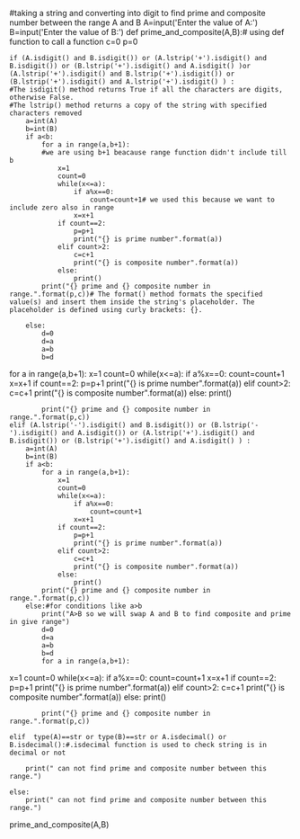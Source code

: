 #taking a string and converting into digit to find prime and composite number between the range A and B
A=input('Enter the value of A:')
B=input('Enter the value of B:')
def prime_and_composite(A,B):# using def function to call a function
    c=0
    p=0

    if (A.isdigit() and B.isdigit()) or (A.lstrip('+').isdigit() and B.isdigit()) or (B.lstrip('+').isdigit() and A.isdigit() )or (A.lstrip('+').isdigit() and B.lstrip('+').isdigit()) or (B.lstrip('+').isdigit() and A.lstrip('+').isdigit() ) :
    #The isdigit() method returns True if all the characters are digits, otherwise False.
    #The lstrip() method returns a copy of the string with specified characters removed
        a=int(A)
        b=int(B)
        if a<b:
            for a in range(a,b+1):
            #we are using b+1 beacause range function didn't include till b 
                x=1
                count=0
                while(x<=a):
                    if a%x==0:
                        count=count+1# we used this because we want to include zero also in range
                    x=x+1
                if count==2:
                    p=p+1
                    print("{} is prime number".format(a))
                elif count>2:
                    c=c+1
                    print("{} is composite number".format(a))
                else:
                    print()
            print("{} prime and {} composite number in range.".format(p,c))# The format() method formats the specified value(s) and insert them inside the string's placeholder. The placeholder is defined using curly brackets: {}.

        else:
            d=0
            d=a
            a=b
            b=d
  for a in range(a,b+1):
                x=1
                count=0
                while(x<=a):
                    if a%x==0:
                        count=count+1
                    x=x+1
                if count==2:
                    p=p+1
                    print("{} is prime number".format(a))
                elif count>2:
                    c=c+1
                    print("{} is composite number".format(a))
                else:
                    print()
    
            print("{} prime and {} composite number in range.".format(p,c))
    elif (A.lstrip('-').isdigit() and B.isdigit()) or (B.lstrip('-').isdigit() and A.isdigit()) or (A.lstrip('+').isdigit() and B.isdigit()) or (B.lstrip('+').isdigit() and A.isdigit() ) :
        a=int(A)
        b=int(B)
        if a<b:
            for a in range(a,b+1):
                x=1
                count=0
                while(x<=a):
                    if a%x==0:
                        count=count+1
                    x=x+1
                if count==2:
                    p=p+1
                    print("{} is prime number".format(a))
                elif count>2:
                    c=c+1
                    print("{} is composite number".format(a))
                else:
                    print()
            print("{} prime and {} composite number in range.".format(p,c))
        else:#for conditions like a>b
            print("A>B so we will swap A and B to find composite and prime in give range")
            d=0
            d=a
            a=b
            b=d
            for a in range(a,b+1):
  x=1
                count=0
                while(x<=a):
                    if a%x==0:
                        count=count+1
                    x=x+1
                if count==2:
                    p=p+1
                    print("{} is prime number".format(a))
                elif count>2:
                    c=c+1
                    print("{} is composite number".format(a))
                else:
                    print()
    
            print("{} prime and {} composite number in range.".format(p,c))
    
    elif  type(A)==str or type(B)==str or A.isdecimal() or B.isdecimal():#.isdecimal function is used to check string is in decimal or not
    
        print(" can not find prime and composite number between this range.")
    
    else:
        print(" can not find prime and composite number between this range.")
prime_and_composite(A,B)
